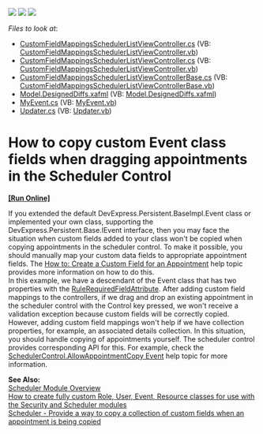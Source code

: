 <!-- default badges list -->
![](https://img.shields.io/endpoint?url=https://codecentral.devexpress.com/api/v1/VersionRange/134574393/15.2.4%2B)
[![](https://img.shields.io/badge/Open_in_DevExpress_Support_Center-FF7200?style=flat-square&logo=DevExpress&logoColor=white)](https://supportcenter.devexpress.com/ticket/details/E2159)
[![](https://img.shields.io/badge/📖_How_to_use_DevExpress_Examples-e9f6fc?style=flat-square)](https://docs.devexpress.com/GeneralInformation/403183)
<!-- default badges end -->
<!-- default file list -->
*Files to look at*:

* [CustomFieldMappingsSchedulerListViewController.cs](./CS/WinWebSolution.Module.Web/CustomFieldMappingsSchedulerListViewController.cs) (VB: [CustomFieldMappingsSchedulerListViewController.vb](./VB/WinWebSolution.Module.Web/CustomFieldMappingsSchedulerListViewController.vb))
* [CustomFieldMappingsSchedulerListViewController.cs](./CS/WinWebSolution.Module.Win/CustomFieldMappingsSchedulerListViewController.cs) (VB: [CustomFieldMappingsSchedulerListViewController.vb](./VB/WinWebSolution.Module.Win/CustomFieldMappingsSchedulerListViewController.vb))
* [CustomFieldMappingsSchedulerListViewControllerBase.cs](./CS/WinWebSolution.Module/CustomFieldMappingsSchedulerListViewControllerBase.cs) (VB: [CustomFieldMappingsSchedulerListViewControllerBase.vb](./VB/WinWebSolution.Module/CustomFieldMappingsSchedulerListViewControllerBase.vb))
* [Model.DesignedDiffs.xafml](./CS/WinWebSolution.Module/Model.DesignedDiffs.xafml) (VB: [Model.DesignedDiffs.xafml](./VB/WinWebSolution.Module/Model.DesignedDiffs.xafml))
* [MyEvent.cs](./CS/WinWebSolution.Module/MyEvent.cs) (VB: [MyEvent.vb](./VB/WinWebSolution.Module/MyEvent.vb))
* [Updater.cs](./CS/WinWebSolution.Module/Updater.cs) (VB: [Updater.vb](./VB/WinWebSolution.Module/Updater.vb))
<!-- default file list end -->
# How to copy custom Event class fields when dragging appointments in the Scheduler Control
<!-- run online -->
**[[Run Online]](https://codecentral.devexpress.com/e2159/)**
<!-- run online end -->


<p>If you extended the default DevExpress.Persistent.BaseImpl.Event class or implemented your own class, supporting the DevExpress.Persistent.Base.IEvent interface, then you may face the situation when custom fields added to your class won't be copied when copying appointments in the scheduler control. To make it possible, you should manually map your custom data fields to appropriate appointment fields. The <a href="http://documentation.devexpress.com/#WindowsForms/CustomDocument5228">How to: Create a Custom Field for an Appointment</a> help topic provides more information on how to do this.<br />
In this example, we have a descendant of the Event class that has two properties with the <a href="http://documentation.devexpress.com/#Xaf/clsDevExpressPersistentValidationRuleRequiredFieldAttributetopic">RuleRequiredFieldAttribute</a>. After adding custom field mappings to the controllers, if we drag and drop an existing appointment in the scheduler control with the Control key pressed, we won't receive a validation exception because custom fields will be correctly copied.<br />
However, adding custom field mappings won't help if we have collection properties, for example, an associated details collection. In this situation, you should handle copying of appointments yourself. The scheduler control provides corresponding API for this. For example, check the <a href="http://documentation.devexpress.com/#WindowsForms/DevExpressXtraSchedulerSchedulerControl_AllowAppointmentCopytopic">SchedulerControl.AllowAppointmentCopy Event</a> help topic for more information.</p><p><strong>See Also:</strong><br />
<a href="http://documentation.devexpress.com/#Xaf/CustomDocument2812">Scheduler Module Overview</a><br />
<a href="https://www.devexpress.com/Support/Center/p/E1255">How to create fully custom Role, User, Event, Resource classes for use with the Security and Scheduler modules</a><br />
<a href="https://www.devexpress.com/Support/Center/p/S33729">Scheduler - Provide a way to copy a collection of custom fields when an appointment is being copied</a></p>

<br/>


